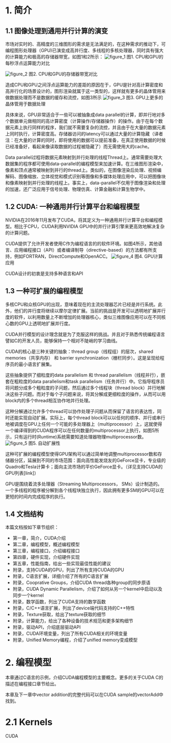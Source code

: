 # 1. 简介
## 1.1 图像处理到通用并行计算的演变
市场对实时的、高精度的三维图形的需求是无法满足的，在这种需求的推动下，可编程图形处理器（GPU)已演变成高并行度、多线程的多核处理器，同时具有强大的计算能力和极高的存储器带宽，如图1和2所示：
![figure_1](../resources/1.png)
图1. CPU和GPU的每秒浮点运算能力对比

![figure_2](../resources/2.png)
图2. CPU和GPU的存储器带宽对比

造成CPU和GPU之间浮点运算能力的差距的原因在于，GPU是针对高计算密度和高并行化的场景设计的，图形渲染就属于这一类型的，这样就有更多的晶体管用来做数据处理而不是数据的缓存和流控，如图3所示
![figure_3](../resources/3.png)
图3. GPU上更多的晶体管用于数据处理

具体来说，GPU非常适合于一些可以被抽象成data parallel的计算，即并行地对多个数据单元做相同的高计算密度（计算操作/存储器操作）的操作。由于在每个数据元素上执行同样的程序，我们就不需要复杂的流控，并且由于在大量的数据元素上同时执行，计算密度高。存储器访问的latency可以通过大量的计算隐藏（译者注：在大量的计算的同时，即将使用的数据可以提前准备，在真正使用数据的时候已经准备好，看起来像读取数据的过程被隐藏了）而无需使用大的cache。

Data parallel过程将数据元素映射到并行处理的线程Thread上。通常需要处理大数据集的程序都可使用data-parallel的编程模型来加速计算。在三维图形渲染中，像素和顶点通常被映射到并行的thread上。类似的，在图像渲染后处理、视频编解码、图像缩放、立体视觉和模式识别等图像和多媒体处理应用中，可以把图像块和像素映射到并行处理的线程上。事实上，data-parallel不仅用于图像渲染和处理的加速，还广泛应用于信号处理、物理仿真、计算金融和计算生物学中。

## 1.2 CUDA: 一种通用并行计算平台和编程模型
NVIDIA在2016年11月发布了CUDA，将其定义为一种通用并行计算平台和编程模型。相比于CPU，CUDA利用NVIDIA GPU中的并行计算引擎来更高效地解决复杂的计算问题。

CUDA提供了允许开发者使用C作为编程语言的的软件环境。如图4所示，其他语言、应用编程接口（API）或者编译制导（directive-based）的方法都有所支持，例如FORTRAN，DirectCompute和OpenACC。
![figure_4](../resources/4.png)
图4. GPU计算应用

CUDA设计的初衷是支持多种语言和API

## 1.3 一种可扩展的编程模型
多核CPU和众核GPU的出现，意味着现在的主流处理器芯片已经是并行系统。此外，他们的并行度将继续以摩尔定律扩展。当前的挑战是开发可以透明地扩展并行度的软件，以利用数量上不断增加的处理器核心，类似三维图像应用可以在不同核心数的GPU上透明地扩展并行度。

CUDA并行模型的设计理念就是为了克服这样的挑战。并且对于熟悉传统编程语言譬如C的开发人员，能够保持一个相对不陡峭的学习曲线。

CUDA的核心是三种关键的抽象：thread group（线程组）的层次，shared memories（共享内存） 和 barrier synchronization（栅栏同步）。这是呈现给程序员的最小语言扩展集。

这些抽象提供了细粒度的data parallelism 和 thread parallelism（线程并行），嵌套在粗粒度的data parallelism和task parallelism（任务并行）中。它指导程序员将问题分成多个粗粒度的子问题，然后通过多个线程块（thread block）并行地解决这些子问题。而对于每个子问题来说，将其分解成更细粒度的操作，从而可以用block内的多个thread相互协作地并行处理。

这种分解通过允许多个thread可以协作处理子问题从而保留了语言的表达性，同时还能实现自动扩展。实际上，每个thread block可以以任何的顺序、并行或串行地被调度在GPU上任何一个可能的多处理器上（multiprocessor）上，这就使得一个编译得到的CUDA程序可以在任何数量的multiprocessor上执行，如图5所示，只有运行时(Runtime)系统需要知道处理器物理multiprocessor数。
![figure_5](../resources/5.png)
图5. 自动扩展性

这种可扩展的编程模型使得GPU架构可以通过简单地调整multiprocessor数和存储器分区，延展到不同的市场范围：面向高性能发烧友的GeForce显卡，专业级的Quadro和Tesla计算卡；面向主流市场的平价GeForce显卡。（详见支持CUDA的GPU列表[link]）

GPU是围绕着流多处理器（Streaming Multiprocessors， SMs）设计制造的。一个多线程的程序被分解到各个线程块独立执行，因此拥有更多SM的GPU可以在更短的时间内完成程序的执行。

## 1.4 文档结构
本篇文档按如下章节组织：
- 第一章，简介，CUDA介绍
- 第二章，编程模型，概述编程模型
- 第三章，编程接口，介绍编程接口
- 第四章，硬件实现，介绍硬件实现
- 第五章，性能指南，给出一些实现最佳性能的建议
- 附录，支持CUDA的GPU，列出了所有支持CUDA的GPU
- 附录，C语言扩展，详细介绍了所有的C语言扩展
- 附录，Cooprative Groups，介绍CUDA thread各种group的同步原语
- 附录，CUDA Dynamic Parallelism，介绍了如何从另一个kernel中启动以及同步一个kernel
- 附录，数学函数，列出了CUDA支持的数学函数
- 附录，C/C++语言扩展，列出了device端代码支持的C++特性
- 附录，Texture获取，给出了texture获取的细节
- 附录，计算能力，给出了各种设备的技术规范和更多架构细节
- 附录，驱动API，介绍底层驱动API
- 附录，CUDA环境变量，列出了所有CUDA相关的环境变量
- 附录，Unified Memory编程，介绍了unified memory变成模型


# 2. 编程模型
本章通过C语言的示例，介绍CUDA编程模型的主要概念。更多的关于CUDA C的描述在编程接口章节给出。

本章及下一章中vector addition的完整代码可以在CUDA sample的vectorAdd中找到。

# 2.1 Kernels
CUDA